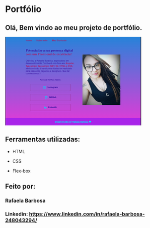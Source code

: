 # Portfólio 
<h2>Olá, Bem vindo ao meu projeto de portfólio.</h2>

 ![image](imagemtela2.png)

## Ferramentas utilizadas:

* HTML

* CSS

* Flex-box

## Feito por:

### Rafaela Barbosa

### Linkedin: https://www.linkedin.com/in/rafaela-barbosa-248043294/
```
